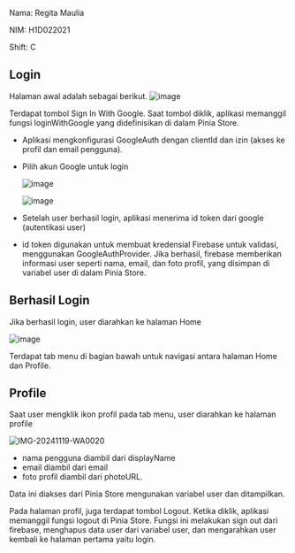 Nama: Regita Maulia

NIM: H1D022021

Shift: C


## Login
Halaman awal adalah sebagai berikut.
![image](https://github.com/user-attachments/assets/fbbeff74-fd6c-4f3d-a551-c9e922fe378d)

Terdapat tombol Sign In With Google. Saat tombol diklik, aplikasi memanggil fungsi loginWithGoogle yang didefinisikan di dalam Pinia Store.

- Aplikasi mengkonfigurasi GoogleAuth dengan clientId dan izin (akses ke profil dan email pengguna).
- Pilih akun Google untuk login

  ![image](https://github.com/user-attachments/assets/30404218-d118-4c3b-98b7-29b38403b52f)
  
  ![image](https://github.com/user-attachments/assets/99148031-36a7-4883-8cb3-9b36b06c4a89)

- Setelah user berhasil login, aplikasi menerima id token dari google (autentikasi user)
- id token digunakan untuk membuat kredensial  Firebase untuk validasi, menggunakan GoogleAuthProvider. Jika berhasil, firebase memberikan informasi user seperti nama, email, dan foto profil, yang disimpan di variabel user di dalam Pinia Store.

## Berhasil Login
Jika berhasil login, user diarahkan ke halaman Home

![image](https://github.com/user-attachments/assets/38e5e460-ac3b-4d83-9446-59348c8296f0)

Terdapat tab menu di bagian bawah untuk navigasi antara halaman Home dan Profile.

## Profile
Saat user mengklik ikon profil pada tab menu, user diarahkan ke halaman profile

![IMG-20241119-WA0020](https://github.com/user-attachments/assets/f2948e02-e469-4d9d-a56b-d2bc47fce860)

- nama pengguna diambil dari displayName
- email diambil dari email
- foto profil diambil dari photoURL.
  
Data ini diakses dari Pinia Store mengunakan variabel user dan ditampilkan.

Pada halaman profil, juga terdapat tombol Logout. Ketika diklik, aplikasi memanggil fungsi logout di Pinia Store. 
Fungsi ini melakukan sign out dari firebase, menghapus data user dari variabel user, dan mengarahkan user kembali ke halaman pertama yaitu login.
